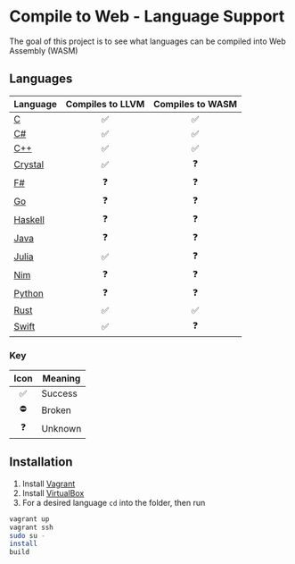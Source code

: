 # Compile to Web - Language Support

The goal of this project is to see what languages can be compiled into Web Assembly (WASM)

## Languages

| Language            | Compiles to LLVM   | Compiles to WASM   |
|---------------------|:------------------:|:------------------:|
| [C](C/)             | :white_check_mark: | :white_check_mark: |
| [C#](C#/)           | :white_check_mark: | :white_check_mark: |
| [C++](C++/)         | :white_check_mark: | :white_check_mark: |
| [Crystal](Crystal/) | :white_check_mark: | :question:         |
| [F#](F#/)           | :question:         | :question:         |
| [Go](Go/)           | :question:         | :question:         |
| [Haskell](Haskell/) | :question:         | :question:         |
| [Java](Java/)       | :question:         | :question:         |
| [Julia](Julia/)     | :white_check_mark: | :question:         |
| [Nim](Nim/)         | :question:         | :question:         |
| [Python](Python/)   | :question:         | :question:         |
| [Rust](Rust/)       | :white_check_mark: | :white_check_mark: |
| [Swift](Swift/)     | :white_check_mark: | :question:         |

### Key

| Icon               | Meaning |
|:------------------:|---------|
| :white_check_mark: | Success |
| :no_entry:         | Broken  |
| :question:         | Unknown |

## Installation

1.  Install [Vagrant](https://www.vagrantup.com/downloads.html)
2.  Install [VirtualBox](https://www.virtualbox.org/wiki/Downloads)
3.  For a desired language `cd` into the folder, then run
``` sh
vagrant up
vagrant ssh
sudo su -
install
build
```
